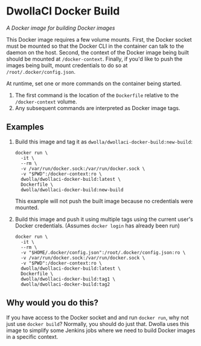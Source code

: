# DwollaCI Docker Build

_A Docker image for building Docker images_

This Docker image requires a few volume mounts. First, the Docker socket must be mounted so that the Docker CLI in the container can talk to the daemon on the host. Second, the context of the Docker image being built should be mounted at `/docker-context`. Finally, if you'd like to push the images being built, mount credentials to do so at `/root/.docker/config.json`.

At runtime, set one or more commands on the container being started.

1. The first command is the location of the `Dockerfile` relative to the `/docker-context` volume.
2. Any subsequent commands are interpreted as Docker image tags.

## Examples

1. Build this image and tag it as `dwolla/dwollaci-docker-build:new-build`:

	```shell
	docker run \
	  -it \
	  --rm \
	  -v /var/run/docker.sock:/var/run/docker.sock \
	  -v "$PWD":/docker-context:ro \
	  dwolla/dwollaci-docker-build:latest \
	  Dockerfile \
	  dwolla/dwollaci-docker-build:new-build
	```

	This example will not push the built image because no credentials were mounted.
	
2. Build this image and push it using multiple tags using the current user's Docker credentials. (Assumes `docker login` has already been run)

	```shell
	docker run \
	  -it \
	  --rm \
	  -v "$HOME/.docker/config.json":/root/.docker/config.json:ro \
	  -v /var/run/docker.sock:/var/run/docker.sock \
	  -v "$PWD":/docker-context:ro \
	  dwolla/dwollaci-docker-build:latest \
	  Dockerfile \
	  dwolla/dwollaci-docker-build:tag1 \
	  dwolla/dwollaci-docker-build:tag2
	```

## Why would you do this?

If you have access to the Docker socket and and run `docker run`, why not just use `docker build`? Normally, you should do just that. Dwolla uses this image to simplify some Jenkins jobs where we need to build Docker images in a specific context. 